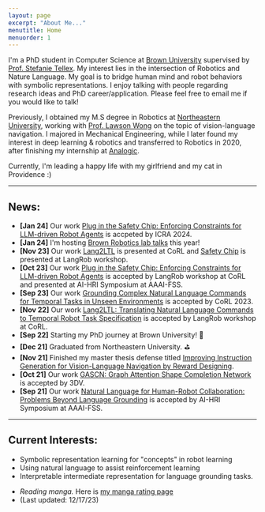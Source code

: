 ```yaml
---
layout: page
excerpt: "About Me..."
menutitle: Home
menuorder: 1
---
```

I'm a PhD student in Computer Science at [Brown University](https://www.brown.edu/) supervised by [Prof. Stefanie Tellex](https://h2r.cs.brown.edu/people/). My interest lies in the intersection of Robotics and Nature Language. My goal is to bridge human mind and robot behaviors with symbolic representations. I enjoy talking with people regarding research ideas and PhD career/application. Please feel free to email me if you would like to talk!

Previously, I obtained my M.S degree in Robotics at [Northeastern University](https://www.northeastern.edu/), working with [Prof. Lawson Wong](https://www.khoury.northeastern.edu/people/lawson-wong/) on the topic of vision-language navigation. I majored in Mechanical Engineering, while I later found my interest in deep learning & robotics and transferred to Robotics in 2020, after finishing my internship at [Analogic](https://www.analogic.com/).

<!--Prior to NEU, I recevied my B.Eng at School of Mechanical Engineering and Automation of [Northeastern University (CN)](http://english.neu.edu.cn/), advised by [Prof. Yaping Zhao](http://www.me.neu.edu.cn/2015/1105/c3344a55926/pagem.htm).-->

Currently, I'm leading a happy life with my girlfriend and my cat in Providence :)

---
## News:
- __[Jan 24]__ Our work [Plug in the Safety Chip: Enforcing Constraints for LLM-driven Robot Agents](https://arxiv.org/abs/2309.09919) is accpeted by ICRA 2024.
- __[Jan 24]__ I'm hosting [Brown Robotics lab talks](https://h2r.github.io/brown-lab-talks/) this year!
- __[Nov 23]__ Our work [Lang2LTL](https://proceedings.mlr.press/v229/liu23d.html) is presented at CoRL and [Safety Chip](https://openreview.net/forum?id=INvxF4iQ34) is presented at LangRob workshop.
- __[Oct 23]__ Our work [Plug in the Safety Chip: Enforcing Constraints for LLM-driven Robot Agents](https://openreview.net/forum?id=INvxF4iQ34) is accepted by LangRob workshop at CoRL and presented at AI-HRI Symposium at AAAI-FSS.
- __[Sep 23]__ Our work [Grounding Complex Natural Language Commands for Temporal Tasks in Unseen Environments](https://proceedings.mlr.press/v229/liu23d.html) is accepted by CoRL 2023.
- __[Nov 22]__ Our work [Lang2LTL: Translating Natural Language Commands to Temporal Robot Task Specification](https://openreview.net/forum?id=VxfjGZzrdn) is accepted by LangRob workshop at CoRL.
- __[Sep 22]__ Starting my PhD journey at Brown University! 🚀
- __[Dec 21]__ Graduated from Northeastern University. ⛳️
- __[Nov 21]__ Finished my master thesis defense titled [Improving Instruction Generation for Vision-Language Navigation by Reward Designing](https://www.proquest.com/docview/2620074733?pq-origsite=gscholar&fromopenview=true&sourcetype=Dissertations%20&%20Theses).
- __[Oct 21]__ Our work [GASCN: Graph Attention Shape Completion Network](https://ieeexplore.ieee.org/abstract/document/9665867) is accepted by 3DV.
- __[Sep 21]__ Our work [Natural Language for Human-Robot Collaboration: Problems Beyond Language Grounding](https://arxiv.org/abs/2110.04441) is accepted by AI-HRI Symposium at AAAI-FSS.

---
## Current Interests:

- Symbolic representation learning for "concepts" in robot learning
- Using natural language to assist reinforcement learning
- Interpretable intermediate representation for language grounding tasks.
<!-- - Enforcing safety guarantee in language grounding for robots. -->
<!-- - Improving the performance of instruction generator for data augmentation in vision-language navigation task.-->
<!-- - Solving the reward sparsity of reinforcement learning in the context of language generation-->
<!-- - Implementing language grounding into real-world circumstance-->
- *Reading manga.* Here is [my manga rating page](https://butternut-bagpipe-9e8.notion.site/Manga-ff90216138c54dadbd48a88221c330c1)
- (Last updated: 12/17/23)